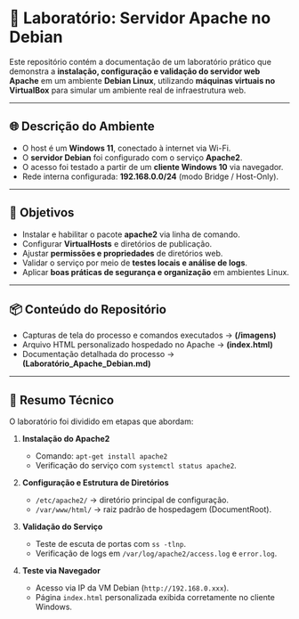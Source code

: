 # 🧰 Laboratório: Servidor Apache no Debian

Este repositório contém a documentação de um laboratório prático que demonstra a **instalação, configuração e validação do servidor web Apache** em um ambiente **Debian Linux**, utilizando **máquinas virtuais no VirtualBox** para simular um ambiente real de infraestrutura web.

---

## 🌐 Descrição do Ambiente

- O host é um **Windows 11**, conectado à internet via Wi-Fi.  
- O **servidor Debian** foi configurado com o serviço **Apache2**.  
- O acesso foi testado a partir de um **cliente Windows 10** via navegador.  
- Rede interna configurada: **192.168.0.0/24** (modo Bridge / Host-Only).  

---

## 🎯 Objetivos

- Instalar e habilitar o pacote **apache2** via linha de comando.  
- Configurar **VirtualHosts** e diretórios de publicação.  
- Ajustar **permissões e propriedades** de diretórios web.  
- Validar o serviço por meio de **testes locais e análise de logs**.  
- Aplicar **boas práticas de segurança e organização** em ambientes Linux.  

---

## 📦 Conteúdo do Repositório

- Capturas de tela do processo e comandos executados → **(/imagens)**  
- Arquivo HTML personalizado hospedado no Apache → **(index.html)**  
- Documentação detalhada do processo → **(Laboratório_Apache_Debian.md)**  

---

## 🧠 Resumo Técnico

O laboratório foi dividido em etapas que abordam:

1. **Instalação do Apache2**
   - Comando: `apt-get install apache2`  
   - Verificação do serviço com `systemctl status apache2`.

2. **Configuração e Estrutura de Diretórios**
   - `/etc/apache2/` → diretório principal de configuração.  
   - `/var/www/html/` → raiz padrão de hospedagem (DocumentRoot).  

3. **Validação do Serviço**
   - Teste de escuta de portas com `ss -tlnp`.  
   - Verificação de logs em `/var/log/apache2/access.log` e `error.log`.  

4. **Teste via Navegador**
   - Acesso via IP da VM Debian (`http://192.168.0.xxx`).  
   - Página `index.html` personalizada exibida corretamente no cliente Windows.


